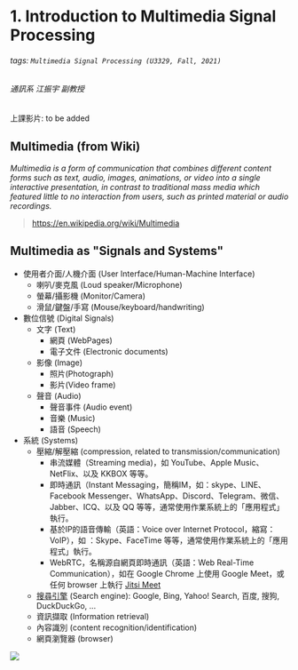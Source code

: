 # 1. Introduction to Multimedia Signal Processing

###### tags: `Multimedia Signal Processing (U3329, Fall, 2021)`
###### 通訊系 江振宇 副教授


上課影片: to be added

## Multimedia (from Wiki)
*Multimedia is a form of communication that combines different content forms such as text, audio, images, animations, or video into a single interactive presentation, in contrast to traditional mass media which featured little to no interaction from users, such as printed material or audio recordings.*
> https://en.wikipedia.org/wiki/Multimedia

## Multimedia as "Signals and Systems"
* 使用者介面/人機介面 (User Interface/Human-Machine Interface)
    * 喇叭/麥克風 (Loud speaker/Microphone)
    * 螢幕/攝影機 (Monitor/Camera)
    * 滑鼠/鍵盤/手寫 (Mouse/keyboard/handwriting)
* 數位信號 (Digital Signals)
    * 文字 (Text)
        * 網頁 (WebPages)
        * 電子文件 (Electronic documents)
    * 影像 (Image)
        * 照片(Photograph)
        * 影片(Video frame)
    * 聲音 (Audio)
        * 聲音事件 (Audio event)
        * 音樂 (Music)
        * 語音 (Speech)
* 系統 (Systems)
    * 壓縮/解壓縮 (compression, related to transmission/communication)
      * 串流媒體（Streaming media)，如 YouTube、Apple Music、NetFlix、以及 KKBOX 等等。
      * 即時通訊（Instant Messaging，簡稱IM，如：skype、LINE、Facebook Messenger、WhatsApp、Discord、Telegram、微信、Jabber、ICQ、以及 QQ 等等，通常使用作業系統上的「應用程式」執行。
      * 基於IP的語音傳輸（英語：Voice over Internet Protocol，縮寫：VoIP），如 ：Skype、FaceTime 等等，通常使用作業系統上的「應用程式」執行。
      * WebRTC，名稱源自網頁即時通訊（英語：Web Real-Time Communication），如在 Google Chrome 上使用 Google Meet，或任何 browser 上執行 [Jitsi Meet](https://jitsi.org/)
    * [搜尋引擎](https://zh.wikipedia.org/wiki/%E6%90%9C%E7%B4%A2%E5%BC%95%E6%93%8E) (Search engine): Google, Bing, Yahoo! Search, 百度, 搜狗, DuckDuckGo, ...
    * 資訊擷取 (Information retrieval)
    * 內容識別 (content recognition/identification)
    * 網頁瀏覽器 (browser)


![](https://i.imgur.com/HoaWsh7.png)












